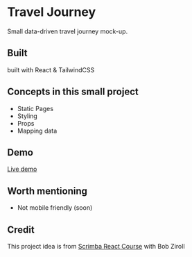 # Travel Journey

Small data-driven travel journey mock-up.

## Built

built with React & TailwindCSS

## Concepts in this small project

- Static Pages
- Styling
- Props
- Mapping data

## Demo

[Live demo](https://traveljourneymock.netlify.app/)

## Worth mentioning

- Not mobile friendly (soon)

## Credit

This project idea is from [Scrimba React Course](https://scrimba.com/learn/learnreact) with Bob Ziroll

